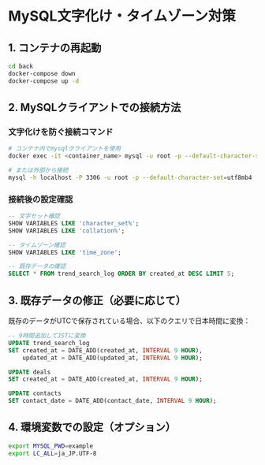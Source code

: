# MySQL文字化け・タイムゾーン対策

## 1. コンテナの再起動
```bash
cd back
docker-compose down
docker-compose up -d
```

## 2. MySQLクライアントでの接続方法

### 文字化けを防ぐ接続コマンド
```bash
# コンテナ内でmysqlクライアントを使用
docker exec -it <container_name> mysql -u root -p --default-character-set=utf8mb4

# または外部から接続
mysql -h localhost -P 3306 -u root -p --default-character-set=utf8mb4
```

### 接続後の設定確認
```sql
-- 文字セット確認
SHOW VARIABLES LIKE 'character_set%';
SHOW VARIABLES LIKE 'collation%';

-- タイムゾーン確認
SHOW VARIABLES LIKE 'time_zone';

-- 既存データの確認
SELECT * FROM trend_search_log ORDER BY created_at DESC LIMIT 5;
```

## 3. 既存データの修正（必要に応じて）

既存のデータがUTCで保存されている場合、以下のクエリで日本時間に変換：

```sql
-- 9時間追加してJSTに変換
UPDATE trend_search_log 
SET created_at = DATE_ADD(created_at, INTERVAL 9 HOUR),
    updated_at = DATE_ADD(updated_at, INTERVAL 9 HOUR);

UPDATE deals 
SET created_at = DATE_ADD(created_at, INTERVAL 9 HOUR);

UPDATE contacts 
SET contact_date = DATE_ADD(contact_date, INTERVAL 9 HOUR);
```

## 4. 環境変数での設定（オプション）
```bash
export MYSQL_PWD=example
export LC_ALL=ja_JP.UTF-8
```
